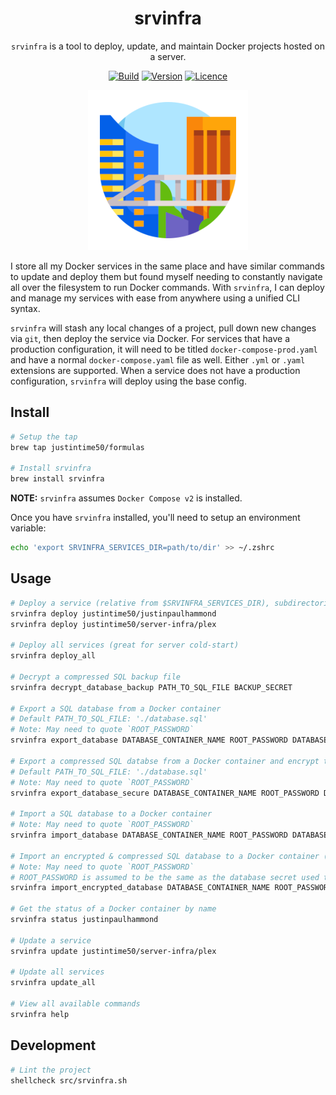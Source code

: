 <div align="center">

# srvinfra

`srvinfra` is a tool to deploy, update, and maintain Docker projects hosted on a server.

[![Build](https://github.com/Justintime50/srvinfra/workflows/build/badge.svg)](https://github.com/Justintime50/srvinfra/actions)
[![Version](https://img.shields.io/github/v/tag/justintime50/srvinfra)](https://github.com/justintime50/srvinfra/releases)
[![Licence](https://img.shields.io/github/license/justintime50/srvinfra)](LICENSE)

<img src="https://raw.githubusercontent.com/justintime50/assets/main/src/srvinfra/showcase.png" alt="Showcase">

</div>

I store all my Docker services in the same place and have similar commands to update and deploy them but found myself needing to constantly navigate all over the filesystem to run Docker commands. With `srvinfra`, I can deploy and manage my services with ease from anywhere using a unified CLI syntax.

`srvinfra` will stash any local changes of a project, pull down new changes via `git`, then deploy the service via Docker. For services that have a production configuration, it will need to be titled `docker-compose-prod.yaml` and have a normal `docker-compose.yaml` file as well. Either `.yml` or `.yaml` extensions are supported. When a service does not have a production configuration, `srvinfra` will deploy using the base config.

## Install

```bash
# Setup the tap
brew tap justintime50/formulas

# Install srvinfra
brew install srvinfra
```

**NOTE:** `srvinfra` assumes `Docker Compose v2` is installed.

Once you have `srvinfra` installed, you'll need to setup an environment variable:

```bash
echo 'export SRVINFRA_SERVICES_DIR=path/to/dir' >> ~/.zshrc
```

## Usage

```bash
# Deploy a service (relative from $SRVINFRA_SERVICES_DIR), subdirectories are possible
srvinfra deploy justintime50/justinpaulhammond
srvinfra deploy justintime50/server-infra/plex

# Deploy all services (great for server cold-start)
srvinfra deploy_all

# Decrypt a compressed SQL backup file
srvinfra decrypt_database_backup PATH_TO_SQL_FILE BACKUP_SECRET

# Export a SQL database from a Docker container
# Default PATH_TO_SQL_FILE: './database.sql'
# Note: May need to quote `ROOT_PASSWORD`
srvinfra export_database DATABASE_CONTAINER_NAME ROOT_PASSWORD DATABASE_NAME PATH_TO_SQL_FILE

# Export a compressed SQL databse from a Docker container and encrypt the backup (recommended)
# Default PATH_TO_SQL_FILE: './database.sql'
# Note: May need to quote `ROOT_PASSWORD`
srvinfra export_database_secure DATABASE_CONTAINER_NAME ROOT_PASSWORD DATABASE_NAME PATH_TO_SQL_FILE

# Import a SQL database to a Docker container
# Note: May need to quote `ROOT_PASSWORD`
srvinfra import_database DATABASE_CONTAINER_NAME ROOT_PASSWORD DATABASE_NAME PATH_TO_SQL_FILE

# Import an encrypted & compressed SQL database to a Docker container (command combines `decrypt_database_backup` and `import_database` commands)
# Note: May need to quote `ROOT_PASSWORD`
# ROOT_PASSWORD is assumed to be the same as the database secret used to encrypt it
srvinfra import_encrypted_database DATABASE_CONTAINER_NAME ROOT_PASSWORD DATABASE_NAME PATH_TO_SQL_FILE

# Get the status of a Docker container by name
srvinfra status justinpaulhammond

# Update a service
srvinfra update justintime50/server-infra/plex

# Update all services
srvinfra update_all

# View all available commands
srvinfra help
```

## Development

```bash
# Lint the project
shellcheck src/srvinfra.sh
```
